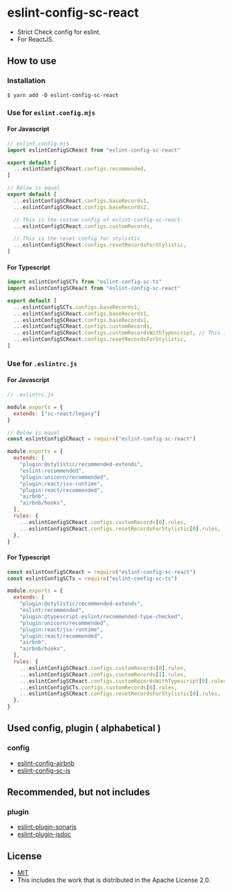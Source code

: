 # eslint-config-sc-react
- Strict Check config for eslint.
- For ReactJS.

## How to use
### Installation

```shell
$ yarn add -D eslint-config-sc-react
```

### Use for `eslint.config.mjs`
#### For Javascript

```javascript
// eslint.config.mjs
import eslintConfigSCReact from "eslint-config-sc-react"

export default [
  ...eslintConfigSCReact.configs.recommended,
]

// Below is equal
export default [
  ...eslintConfigSCReact.configs.baseRecords1,
  ...eslintConfigSCReact.configs.baseRecords2,

  // This is the custom config of eslint-config-sc-react
  ...eslintConfigSCReact.configs.customRecords,

  // This is the reset config for stylistic
  ...eslintConfigSCReact.configs.resetRecordsForStylistic,
]
```

#### For Typescript
```javascript
import eslintConfigSCTs from "eslint-config-sc-ts"
import eslintConfigSCReact from "eslint-config-sc-react"

export default [
  ...eslintConfigSCTs.configs.baseRecords1,
  ...eslintConfigSCReact.configs.baseRecords1,
  ...eslintConfigSCReact.configs.baseRecords2,
  ...eslintConfigSCReact.configs.customRecords,
  ...eslintConfigSCReact.configs.customRecordsWithTypescript, // This is the custom config for typescript of eslint-config-sc-react
  ...eslintConfigSCReact.configs.resetRecordsForStylistic,
]
```


### Use for `.eslintrc.js`
#### For Javascript

```javascript
// .eslintrc.js

module.exports = {
  extends: ["sc-react/legacy"]
}

// Below is equal
const eslintConfigSCReact = require("eslint-config-sc-react")

module.exports = {
  extends: [
    "plugin:@stylistic/recommended-extends",
    "eslint:recommended",
    "plugin:unicorn/recommended",
    "plugin:react/jsx-runtime",
    "plugin:react/recommended",
    "airbnb",
    "airbnb/hooks",
  ],
  rules: {
    ...eslintConfigSCReact.configs.customRecords[0].rules,
    ...eslintConfigSCReact.configs.resetRecordsForStylistic[0].rules,
  },
}
```

#### For Typescript
```javascript
const eslintConfigSCReact = require("eslint-config-sc-react")
const eslintConfigSCTs = require("eslint-config-sc-ts")

module.exports = {
  extends: [
    "plugin:@stylistic/recommended-extends",
    "eslint:recommended",
    "plugin:@typescript-eslint/recommended-type-checked",
    "plugin:unicorn/recommended",
    "plugin:react/jsx-runtime",
    "plugin:react/recommended",
    "airbnb",
    "airbnb/hooks",
  ],
  rules: {
    ...eslintConfigSCReact.configs.customRecords[0].rules,
    ...eslintConfigSCReact.configs.customRecords[1].rules,
    ...eslintConfigSCReact.configs.customRecordsWithTypescript[0].rules,  // This is the custom config for typescript of eslint-config-sc-react
    ...eslintConfigSCTs.configs.customRecords[0].rules,
    ...eslintConfigSCReact.configs.resetRecordsForStylistic[0].rules,
  },
}
```

## Used config, plugin ( alphabetical )
### config
- [eslint-config-airbnb](https://www.npmjs.com/package/eslint-config-airbnb)
- [eslint-config-sc-js](https://www.npmjs.com/package/eslint-config-sc-js)


## Recommended, but not includes
### plugin
- [eslint-plugin-sonarjs](https://www.npmjs.com/package/eslint-plugin-sonarjs)
- [eslint-plugin-jsdoc](https://www.npmjs.com/package/eslint-plugin-jsdoc)

## License
- [MIT](LICENSE)
- This includes the work that is distributed in the Apache License 2.0.
